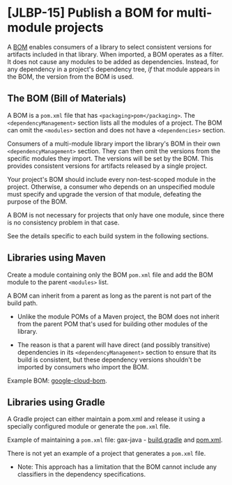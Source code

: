 # [JLBP-15] Publish a BOM for multi-module projects

A [BOM](https://maven.apache.org/guides/introduction/introduction-to-dependency-mechanism.html)
enables consumers of a library to select
consistent versions for artifacts included in that library. When
imported, a BOM operates as a filter. It does not cause any modules to be
added as dependencies. Instead, for any dependency in a project's dependency
tree, *if* that module appears in the BOM, the version from the BOM is used.

## The BOM (Bill of Materials)

A BOM is a `pom.xml` file that has `<packaging>pom</packaging>`.
The `<dependencyManagement>` section lists all the modules of a project.
The BOM can omit the `<modules>` section and does not have a `<dependencies>`
section.

Consumers of a multi-module library import the library's BOM
in their own `<dependencyManagement>` section. They can then omit the
versions from the specific modules they import. The versions will
be set by the BOM. This provides consistent versions for artifacts released
by a single project.

Your project's BOM should include every non-test-scoped module in the project.
Otherwise, a consumer who depends on an unspecified module must specify and
upgrade the version of that module, defeating the purpose of the BOM.

A BOM is not necessary for projects that only have one module, since there is
no consistency problem in that case.

See the details specific to each build system in the following sections.

## Libraries using Maven

Create a module containing only the BOM `pom.xml` file and add the BOM module
to the parent `<modules>` list.

A BOM can inherit from a parent as long as the parent is not part of the build
  path.

  - Unlike the module POMs of a Maven project, the BOM does not inherit from the
    parent POM that's used for building other modules of the library.

  - The reason is that a parent will have direct (and possibly transitive)
    dependencies in its `<dependencyManagement>` section to ensure that its
    build is consistent, but these dependency versions shouldn't be imported by
    consumers who import the BOM.

Example BOM: [google-cloud-bom](https://github.com/GoogleCloudPlatform/google-cloud-java/blob/master/google-cloud-bom/pom.xml).

## Libraries using Gradle

A Gradle project can either maintain a pom.xml and release it using a
specially configured module or generate the `pom.xml` file.

Example of maintaining a `pom.xml` file: gax-java -
  [build.gradle](https://github.com/googleapis/gax-java/blob/master/gax-bom/build.gradle)
  and
  [pom.xml](https://github.com/googleapis/gax-java/blob/master/gax-bom/pom.xml).

There is not yet an example of a project that generates a `pom.xml` file.

  - Note: This approach has a limitation that the BOM cannot include any
    classifiers in the dependency specifications.
